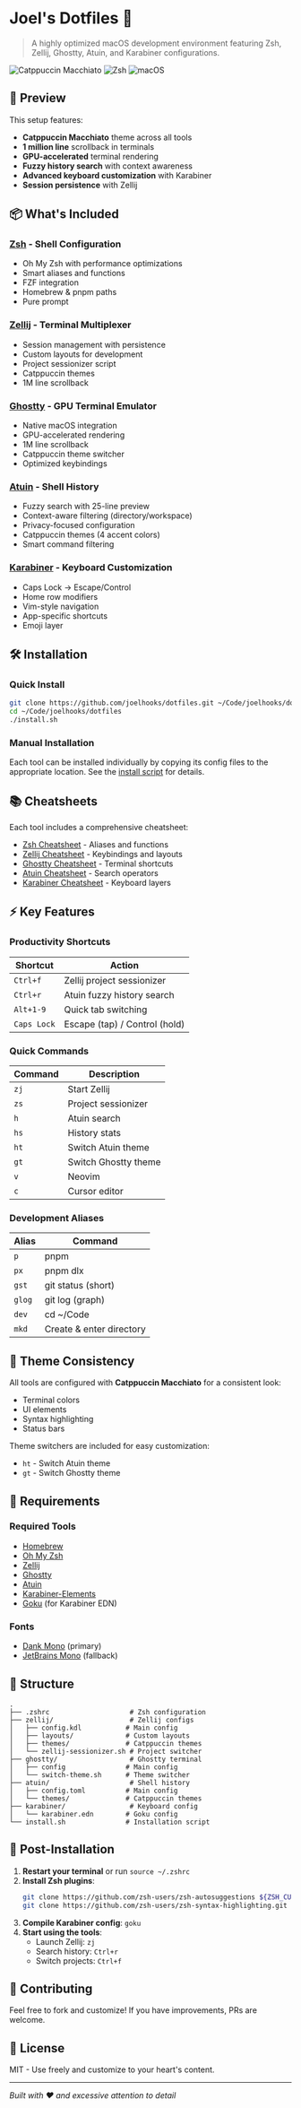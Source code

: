 # Joel's Dotfiles 🚀

> A highly optimized macOS development environment featuring Zsh, Zellij, Ghostty, Atuin, and Karabiner configurations.

![Catppuccin Macchiato](https://img.shields.io/badge/theme-catppuccin%20macchiato-purple?style=for-the-badge)
![Zsh](https://img.shields.io/badge/shell-zsh-green?style=for-the-badge)
![macOS](https://img.shields.io/badge/os-macOS-blue?style=for-the-badge)

## 🎨 Preview

This setup features:
- **Catppuccin Macchiato** theme across all tools
- **1 million line** scrollback in terminals
- **GPU-accelerated** terminal rendering
- **Fuzzy history search** with context awareness
- **Advanced keyboard customization** with Karabiner
- **Session persistence** with Zellij

## 📦 What's Included

### [Zsh](.zshrc) - Shell Configuration
- Oh My Zsh with performance optimizations
- Smart aliases and functions
- FZF integration
- Homebrew & pnpm paths
- Pure prompt

### [Zellij](zellij/) - Terminal Multiplexer
- Session management with persistence
- Custom layouts for development
- Project sessionizer script
- Catppuccin themes
- 1M line scrollback

### [Ghostty](ghostty/) - GPU Terminal Emulator
- Native macOS integration
- GPU-accelerated rendering
- 1M line scrollback
- Catppuccin theme switcher
- Optimized keybindings

### [Atuin](atuin/) - Shell History
- Fuzzy search with 25-line preview
- Context-aware filtering (directory/workspace)
- Privacy-focused configuration
- Catppuccin themes (4 accent colors)
- Smart command filtering

### [Karabiner](karabiner/) - Keyboard Customization
- Caps Lock → Escape/Control
- Home row modifiers
- Vim-style navigation
- App-specific shortcuts
- Emoji layer

## 🛠 Installation

### Quick Install

```bash
git clone https://github.com/joelhooks/dotfiles.git ~/Code/joelhooks/dotfiles
cd ~/Code/joelhooks/dotfiles
./install.sh
```

### Manual Installation

Each tool can be installed individually by copying its config files to the appropriate location. See the [install script](install.sh) for details.

## 📚 Cheatsheets

Each tool includes a comprehensive cheatsheet:

- [Zsh Cheatsheet](.zshrc) - Aliases and functions
- [Zellij Cheatsheet](zellij/cheatsheet.md) - Keybindings and layouts
- [Ghostty Cheatsheet](ghostty/cheatsheet.md) - Terminal shortcuts
- [Atuin Cheatsheet](atuin/cheatsheet.md) - Search operators
- [Karabiner Cheatsheet](karabiner/cheatsheet.md) - Keyboard layers

## ⚡ Key Features

### Productivity Shortcuts

| Shortcut | Action |
|----------|--------|
| `Ctrl+f` | Zellij project sessionizer |
| `Ctrl+r` | Atuin fuzzy history search |
| `Alt+1-9` | Quick tab switching |
| `Caps Lock` | Escape (tap) / Control (hold) |

### Quick Commands

| Command | Description |
|---------|-------------|
| `zj` | Start Zellij |
| `zs` | Project sessionizer |
| `h` | Atuin search |
| `hs` | History stats |
| `ht` | Switch Atuin theme |
| `gt` | Switch Ghostty theme |
| `v` | Neovim |
| `c` | Cursor editor |

### Development Aliases

| Alias | Command |
|-------|---------|
| `p` | pnpm |
| `px` | pnpm dlx |
| `gst` | git status (short) |
| `glog` | git log (graph) |
| `dev` | cd ~/Code |
| `mkd` | Create & enter directory |

## 🎨 Theme Consistency

All tools are configured with **Catppuccin Macchiato** for a consistent look:

- Terminal colors
- UI elements
- Syntax highlighting
- Status bars

Theme switchers are included for easy customization:
- `ht` - Switch Atuin theme
- `gt` - Switch Ghostty theme

## 🔧 Requirements

### Required Tools
- [Homebrew](https://brew.sh)
- [Oh My Zsh](https://ohmyz.sh)
- [Zellij](https://zellij.dev)
- [Ghostty](https://ghostty.org)
- [Atuin](https://atuin.sh)
- [Karabiner-Elements](https://karabiner-elements.pqrs.org)
- [Goku](https://github.com/yqrashawn/GokuRakuJoudo) (for Karabiner EDN)

### Fonts
- [Dank Mono](https://dank.sh) (primary)
- [JetBrains Mono](https://www.jetbrains.com/lp/mono/) (fallback)

## 📁 Structure

```
.
├── .zshrc                    # Zsh configuration
├── zellij/                   # Zellij configs
│   ├── config.kdl           # Main config
│   ├── layouts/             # Custom layouts
│   ├── themes/              # Catppuccin themes
│   └── zellij-sessionizer.sh # Project switcher
├── ghostty/                  # Ghostty terminal
│   ├── config               # Main config
│   └── switch-theme.sh      # Theme switcher
├── atuin/                    # Shell history
│   ├── config.toml          # Main config
│   └── themes/              # Catppuccin themes
├── karabiner/                # Keyboard config
│   └── karabiner.edn        # Goku config
└── install.sh               # Installation script
```

## 🚀 Post-Installation

1. **Restart your terminal** or run `source ~/.zshrc`
2. **Install Zsh plugins**:
   ```bash
   git clone https://github.com/zsh-users/zsh-autosuggestions ${ZSH_CUSTOM:-~/.oh-my-zsh/custom}/plugins/zsh-autosuggestions
   git clone https://github.com/zsh-users/zsh-syntax-highlighting.git ${ZSH_CUSTOM:-~/.oh-my-zsh/custom}/plugins/zsh-syntax-highlighting
   ```
3. **Compile Karabiner config**: `goku`
4. **Start using the tools**:
   - Launch Zellij: `zj`
   - Search history: `Ctrl+r`
   - Switch projects: `Ctrl+f`

## 🤝 Contributing

Feel free to fork and customize! If you have improvements, PRs are welcome.

## 📄 License

MIT - Use freely and customize to your heart's content.

---

*Built with ❤️ and excessive attention to detail*